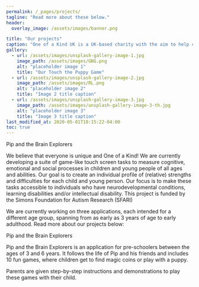 ```yaml
---
permalink: /_pages/projects/
tagline: "Read more about these below."
header:
  overlay_image: /assets/images/banner.png

title: "Our projects"
caption: "One of a Kind UK is a UK-based charity with the aim to help children and young people to reach their potential. We combine approaches from developmental psychology and neuroscience to identify and foster strengths and talents and develop targeted support for difficulties."
gallery:
  - url: /assets/images/unsplash-gallery-image-1.jpg
    image_path: /assets/images/GNG.png
    alt: "placeholder image 1"
    title: "Our Touch the Puppy Game"
  - url: /assets/images/unsplash-gallery-image-2.jpg
    image_path: /assets/images/RL.png
    alt: "placeholder image 2"
    title: "Image 2 title caption"
  - url: /assets/images/unsplash-gallery-image-3.jpg
    image_path: /assets/images/unsplash-gallery-image-3-th.jpg
    alt: "placeholder image 3"
    title: "Image 3 title caption"
last_modified_at: 2020-05-01T10:15:22-04:00
toc: true
---
```


Pip and the Brain Explorers

We believe that everyone is unique and One of a Kind! We are currently developing a suite of game-like touch screen tasks to measure cognitive, emotional and social processes in children and young people of all ages and abilities. Our goal is to create an individual profile of (relative) strengths and difficulties for each child and young person. Our focus is to make these tasks accessible to individuals who have neurodevelopmental conditions, learning disabilities and/or intellectual disability. This project is funded by the Simons Foundation for Autism Research (SFARI)

We are currently working on three applications, each intended for a different age group, spanning from as early as 3 years of age to early adulthood. Read more about our projects below:

Pip and the Brain Explorers

Pip and the Brain Explorers is an application for pre-schoolers between the ages of 3 and 6 years. It follows the life of Pip and his friends and includes 10 fun games, where children get to find magic coins or play with a puppy.

Parents are given step-by-step instructions and demonstrations to play these games with their child. 
